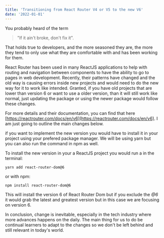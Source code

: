 ```yaml
---
title: 'Transitioning from React Router V4 or V5 to the new V6'
date: '2022-01-01'
---
```


You probably heard of the term 

>"If it ain't broke, don't fix it". 

That holds true to developers, and the more seasoned they are, the more they tend to only use what they are comfortable with and has been working for them. 

React Router has been used in many ReactJS applications to help with routing and navigation between components to have the ability to go to pages in web development. Recently, their patterns have changed and the old way is causing errors inside new projects and would need to do the new way for it to work like intended. Granted, if you have old projects that are lower than version 6 or want to use a older version, than it will still work like normal, just updating the package or using the newer package would follow these changes.

For more details and their documentation, you can find that here [https://reactrouter.com/docs/en/v6](https://reactrouter.com/docs/en/v6). I am just going to outline the main changes below.

if you want to implement the new version you would have to install it in your project using your prefered package manager. We will be using yarn but you can also run the command in npm as well.

To install the new version in your a ReactJS project you would run a in the terminal:

```console
yarn add react-router-dom@6
```

or with npm:

```console
npm install react-router-dom@6
```

This will install the version 6 of React Router Dom but if you exclude the *@6* it would grab the latest and greatest version but in this case we are focusing on version 6.


 
In conclusion, change is inevitable, especially in the tech industry where more advances happens on the daily. The main thing for us to do be continual learners to adapt to the changes so we don't be left behind and still relevant in today's world.

